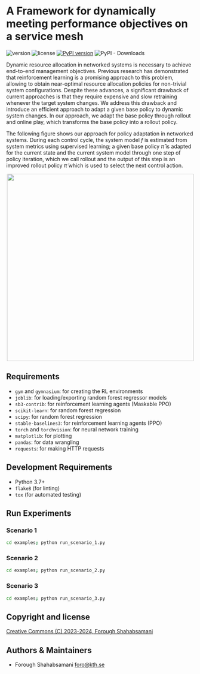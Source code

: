 # A Framework for dynamically meeting performance objectives on a service mesh

![version](https://img.shields.io/badge/version-1.0.0-blue) ![license](https://img.shields.io/badge/license-CC%20BY--SA%204.0-green) [![PyPI version](https://badge.fury.io/py/online-policy-adaptation-using-rollout.svg)](https://badge.fury.io/py/online-policy-adaptation-using-rollout) ![PyPI - Downloads](https://img.shields.io/pypi/dm/online-policy-adaptation-using-rollout)

Dynamic resource allocation in networked systems is necessary to achieve end-to-end management objectives. Previous research has demonstrated that reinforcement learning is a promising approach to this problem, allowing to obtain near-optimal resource allocation policies for non-trivial system configurations. Despite these advances, a significant drawback of current approaches is that they require expensive and slow retraining whenever the target system changes. We address this drawback and introduce an efficient approach to adapt a given base policy to dynamic system changes. In our approach, we adapt the base policy through rollout and online play, which transforms the base policy into a rollout policy. 

The following figure shows our approach for policy adaptation in networked systems. During each control cycle, the system model $f$ is estimated from system metrics using supervised learning; a given base policy $\hat{\pi}$ is adapted for the current state and the current system model through one step of policy iteration, which we call rollout and the output of this step is an improved rollout policy $\tilde{\pi}$ which is used to select the next control action.

<p align="center">
<img src="https://github.com/foroughsh/TNSM2023/blob/master/framework_all_components%20(5).png" width="500"/>
</p>

## Requirements

- `gym` and `gymnasium`: for creating the RL environments
- `joblib`: for loading/exporting random forest regressor models
- `sb3-contrib`: for reinforcement learning agents (Maskable PPO)
- `scikit-learn`: for random forest regression
- `scipy`: for random forest regression
- `stable-baselines3`: for reinforcement learning agents (PPO)
- `torch` and `torchvision`: for neural network training
- `matplotlib`: for plotting
- `pandas`: for data wrangling
- `requests`: for making HTTP requests

## Development Requirements

- Python 3.7+
- `flake8` (for linting)
- `tox` (for automated testing)


## Run Experiments

### Scenario 1

```bash
cd examples; python run_scenario_1.py
```

### Scenario 2
```bash
cd examples; python run_scenario_2.py
```

### Scenario 3
```bash
cd examples; python run_scenario_3.py
```

## Copyright and license

<p>
<a href="./LICENSE.md">Creative Commons (C) 2023-2024, Forough Shahabsamani</a>
</p>

## Authors & Maintainers

- Forough Shahabsamani <foro@kth.se>

